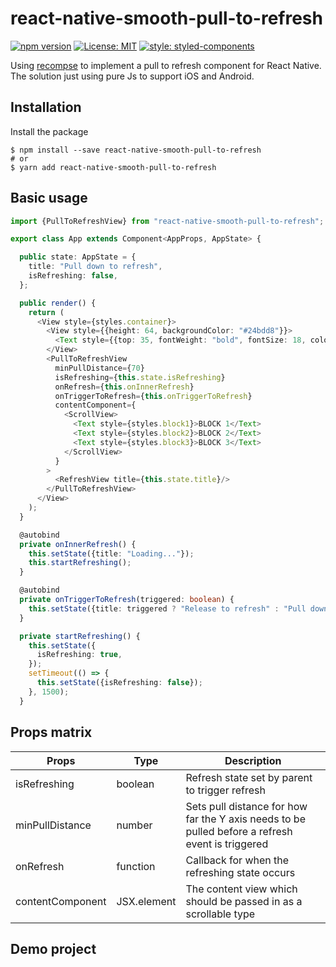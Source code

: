 # react-native-smooth-pull-to-refresh
[![npm version](https://badge.fury.io/js/react-native-smooth-pull-to-refresh.svg)](https://badge.fury.io/js/react-native-smooth-pull-to-refresh) [![License: MIT](https://img.shields.io/badge/License-MIT-yellow.svg)](https://opensource.org/licenses/MIT) [![style: styled-components](https://img.shields.io/badge/style-%F0%9F%92%85%20styled--components-orange.svg?colorB=daa357&colorA=db748e)](https://github.com/styled-components/styled-components)

Using [recompse](https://github.com/acdlite/recompose/blob/master/docs/API.md) to implement a pull to refresh component for React Native. The solution just using pure Js to support iOS and Android.

## Installation
Install the package
```
$ npm install --save react-native-smooth-pull-to-refresh
# or
$ yarn add react-native-smooth-pull-to-refresh
```

## Basic usage
```typescript
import {PullToRefreshView} from "react-native-smooth-pull-to-refresh";

export class App extends Component<AppProps, AppState> {

  public state: AppState = {
    title: "Pull down to refresh",
    isRefreshing: false,
  };

  public render() {
    return (
      <View style={styles.container}>
        <View style={{height: 64, backgroundColor: "#24bdd8"}}>
          <Text style={{top: 35, fontWeight: "bold", fontSize: 18, color: "white", textAlign: "center"}}>Header</Text>
        </View>
        <PullToRefreshView
          minPullDistance={70}
          isRefreshing={this.state.isRefreshing}
          onRefresh={this.onInnerRefresh}
          onTriggerToRefresh={this.onTriggerToRefresh}
          contentComponent={
            <ScrollView>
              <Text style={styles.block1}>BLOCK 1</Text>
              <Text style={styles.block2}>BLOCK 2</Text>
              <Text style={styles.block3}>BLOCK 3</Text>
            </ScrollView>
          }
        >
          <RefreshView title={this.state.title}/>
        </PullToRefreshView>
      </View>
    );
  }

  @autobind
  private onInnerRefresh() {
    this.setState({title: "Loading..."});
    this.startRefreshing();
  }

  @autobind
  private onTriggerToRefresh(triggered: boolean) {
    this.setState({title: triggered ? "Release to refresh" : "Pull down to refresh"});
  }

  private startRefreshing() {
    this.setState({
      isRefreshing: true,
    });
    setTimeout(() => {
      this.setState({isRefreshing: false});
    }, 1500);
  }
```

## Props matrix



| Props | Type | Description |
| -------- | -------- | -------- |
| isRefreshing     | boolean     | Refresh state set by parent to trigger refresh     |
| minPullDistance     | number     | Sets pull distance for how far the Y axis needs to be pulled before a refresh event is triggered     |
| onRefresh     | function     | Callback for when the refreshing state occurs     |
| contentComponent     | JSX.element     | The content view which should be passed in as a scrollable type     |

## Demo project


